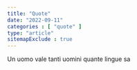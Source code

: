 ```yaml
---
title: "Quote"
date: "2022-09-11"
categories : [ "quote" ]
type: "article"
sitemapExclude : true
---
```

Un uomo vale tanti uomini quante lingue sa